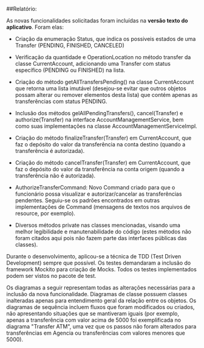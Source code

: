 ##Relatório:

As novas funcionalidades solicitadas foram incluídas na **versão texto do aplicativo**. Foram elas:


* 	Criação da enumeração Status, que indica os possiveis estados de uma Transfer (PENDING, FINISHED, CANCELED)


*	Verificação da quantidade e OperationLocation no método transfer da classe CurrentAccount, adicionando uma Transfer com status específico (PENDING ou FINISHED) na lista.

* 	Criação do método getAllTransfersPending() na classe CurrentAccount que retorna uma lista imutável (desejou-se evitar que outros objetos possam alterar ou remover elementos desta lista) que contém apenas as transferências com status PENDING.


*	Inclusão dos métodos gelAllPendingTransfers(), cancel(Transfer) e authorize(Transfer) na interface AccountManagementService, bem como suas implementações na classe AccountManagementServiceImpl.

*	Criação do método finalizeTransfer(Transfer) em CurrentAccount, que faz o depósito do valor da transferência na conta destino (quando a transferência é autorizada).

*	Criação do método cancelTransfer(Transfer) em CurrentAccount, que faz o depósito do valor da transferência na conta origem (quando a transferência não é autorizada).

 	
*	AuthorizeTransferCommand: Novo Command criado para que o funcionário possa visualizar e autorizar/cancelar as transferências pendentes. Seguiu-se os padrões encontrados em outras implementações de Command (mensagens de textos nos arquivos de resource, por exemplo).

*	Diversos métodos private nas classes mencionadas, visando uma melhor legibilidade e manutenabilidade do código (estes métodos não foram citados aqui pois não fazem parte das interfaces públicas das classes).

Durante o desenvolvimento, aplicou-se a técnica de TDD (Test Driven Development) sempre que possível. Os testes demandaram a inclusão do framework Mockito para criação de Mocks. Todos os testes implementados podem ser vistos no pacote de test.	

Os diagramas a seguir representam todas as alterações necessárias para a inclusão da nova funcionalidade. Diagramas de classe possuem classes inalteradas apenas para entendimento geral da relação entre os objetos. Os diagramas de sequência incluem fluxos que foram modificados ou criados, não apresentando situações que se mantiveram iguais (por exemplo, apenas a transferência com valor acima de 5000 foi exemplificada no diagrama "Transfer ATM", uma vez que os passos não foram alterados para transferências em Agencia ou transferências com valores menores que 5000).
